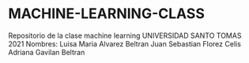 # MACHINE-LEARNING-CLASS
Repositorio de la clase machine learning
UNIVERSIDAD SANTO TOMAS 2021
Nombres:
Luisa Maria Alvarez Beltran
Juan Sebastian Florez Celis
Adriana Gavilan Beltran
